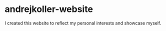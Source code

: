 # andrejkoller-website
I created this website to reflect my personal interests and showcase myself.

